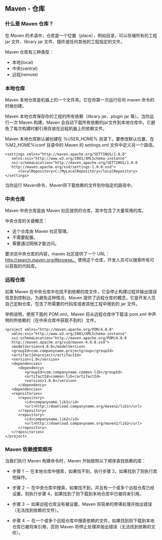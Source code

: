 ## Maven - 仓库
### 什么是 Maven 仓库？
在 Maven 的术语中，仓库是一个位置（place），例如目录，可以存储所有的工程 jar 文件、library jar 文件、插件或任何其他的工程指定的文件。

Maven 仓库有三种类型：
- 本地(local)
- 中央(central)
- 远程(remote)

### 本地仓库
Maven 本地仓库是机器上的一个文件夹。它在你第一次运行任何 maven 命令的时候创建。

Maven 本地仓库保存你的工程的所有依赖（library jar、plugin jar 等）。当你运行一次 Maven 构建，Maven 会自动下载所有依赖的jar文件到本地仓库中。它避免了每次构建时都引用存放在远程机器上的依赖文件。

Maven 本地仓库默认被创建在 %USER_HOME% 目录下。要修改默认位置，在 %M2_HOME%\conf 目录中的 Maven 的 settings.xml 文件中定义另一个路径。
```
<settings xmlns="http://maven.apache.org/SETTINGS/1.0.0"
   xmlns:xsi="http://www.w3.org/2001/XMLSchema-instance"
   xsi:schemaLocation="http://maven.apache.org/SETTINGS/1.0.0 
   http://maven.apache.org/xsd/settings-1.0.0.xsd">
      <localRepository>C:/MyLocalRepository</localRepository>
</settings>
```
当你运行 Maven命令，Maven将下载依赖的文件到你指定的路径中。

### 中央仓库
Maven 中央仓库是由 Maven 社区提供的仓库，其中包含了大量常用的库。

中央仓库的关键概念：
- 这个仓库由 Maven 社区管理。
- 不需要配置。
- 需要通过网络才能访问。

要浏览中央仓库的内容，maven 社区提供了一个 URL：http://search.maven.org/#browse。
使用这个仓库，开发人员可以搜索所有可以获取的代码库。

### 远程仓库
如果 Maven 在中央仓库中也找不到依赖的库文件，它会停止构建过程并输出错误信息到控制台。为避免这种情况，Maven 提供了远程仓库的概念，它是开发人员自己定制仓库，包含了所需要的代码库或者其他工程中用到的 jar 文件。

举例说明，使用下面的 POM.xml，Maven 将从远程仓库中下载该 pom.xml 中声明的所依赖的（在中央仓库中获取不到的）文件。
```
<project xmlns="http://maven.apache.org/POM/4.0.0"
   xmlns:xsi="http://www.w3.org/2001/XMLSchema-instance"
   xsi:schemaLocation="http://maven.apache.org/POM/4.0.0
   http://maven.apache.org/xsd/maven-4.0.0.xsd">
   <modelVersion>4.0.0</modelVersion>
   <groupId>com.companyname.projectgroup</groupId>
   <artifactId>project</artifactId>
   <version>1.0</version>
   <dependencies>
      <dependency>
         <groupId>com.companyname.common-lib</groupId>
         <artifactId>common-lib</artifactId>
         <version>1.0.0</version>
      </dependency>
   <dependencies>
   <repositories>
      <repository>
         <id>companyname.lib1</id>
         <url>http://download.companyname.org/maven2/lib1</url>
      </repository>
      <repository>
         <id>companyname.lib2</id>
         <url>http://download.companyname.org/maven2/lib2</url>
      </repository>
   </repositories>
</project>
```

### Maven 依赖搜索顺序
当我们执行 Maven 构建命令时，Maven 开始按照以下顺序查找依赖的库：
- 步骤 1 － 在本地仓库中搜索，如果找不到，执行步骤 2，如果找到了则执行其他操作。  

- 步骤 2 － 在中央仓库中搜索，如果找不到，并且有一个或多个远程仓库已经设置，则执行步骤 4，如果找到了则下载到本地仓库中已被将来引用。
- 步骤 3 － 如果远程仓库没有被设置，Maven 将简单的停滞处理并抛出错误（无法找到依赖的文件）。
- 步骤 4 － 在一个或多个远程仓库中搜索依赖的文件，如果找到则下载到本地仓库已被将来引用，否则 Maven 将停止处理并抛出错误（无法找到依赖的文件）。






